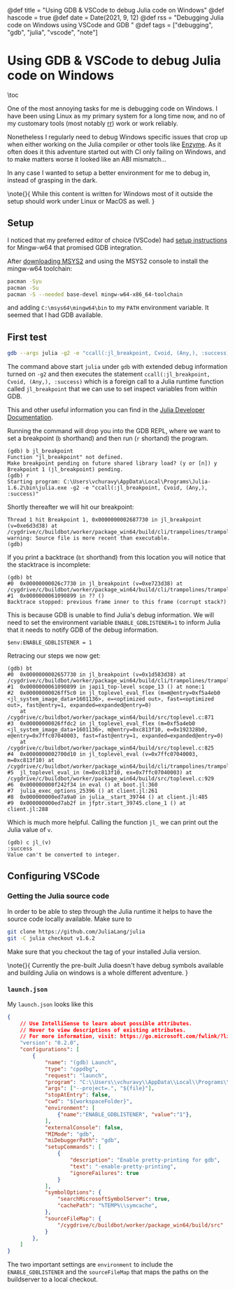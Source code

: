 @def title = "Using GDB & VSCode to debug Julia code on Windows"
@def hascode = true
@def date = Date(2021, 9, 12)
@def rss = "Debugging Julia code on Windows using VSCode and GDB "
@def tags = ["debugging", "gdb", "julia", "vscode", "note"]

# Using GDB & VSCode to debug Julia code on Windows
\toc

One of the most annoying tasks for me is debugging code on Windows. I have been using Linux as my primary system for a long time now, and no of my customary tools (most notably [rr](https://rr-project.org/)) work or work reliably.

Nonetheless I regularly need to debug Windows specific issues that crop up when either working
on the Julia compiler or other tools like [Enzyme](https://enzyme.mit.edu). As it often does it this adventure started out with CI only failing on Windows, and to make matters worse it looked like an ABI mismatch...

In any case I wanted to setup a better environment for me to debug in, instead of grasping in the dark.

\note{}{
    While this content is written for Windows most of it outside the setup should work under Linux or MacOS as well.
}

## Setup

I noticed that my preferred editor of choice (VSCode) had [setup instructions](https://code.visualstudio.com/docs/cpp/config-mingw) for Mingw-w64 that promised GDB integration.

After [downloading MSYS2](https://www.msys2.org/) and
using the MSYS2 console to install the mingw-w64 toolchain:

```sh
pacman -Syu
pacman -Su
pacman -S --needed base-devel mingw-w64-x86_64-toolchain
```

and adding `C:\msys64\mingw64\bin` to my `PATH` environment variable. It seemed that I had GDB available.

## First test

```sh
gdb --args julia -g2 -e "ccall(:jl_breakpoint, Cvoid, (Any,), :success)"
```

The command above start `julia` under `gdb` with extended debug information turned on `-g2` and then executes the statement `ccall(:jl_breakpoint, Cvoid, (Any,), :success)` which is a foreign call to a Julia runtime function called `jl_breakpoint` that we can use to set inspect variables from within GDB.

This and other useful information you can find in the [Julia Developer Documentation](https://docs.julialang.org/en/v1/devdocs/debuggingtips/).

Running the command will drop you into the GDB REPL, where we want to set a breakpoint (`b` shorthand) and then run (`r` shortand) the program.

```
(gdb) b jl_breakpoint
Function "jl_breakpoint" not defined.
Make breakpoint pending on future shared library load? (y or [n]) y
Breakpoint 1 (jl_breakpoint) pending.
(gdb) r
Starting program: C:\Users\vchuravy\AppData\Local\Programs\Julia-1.6.2\bin\julia.exe -g2 -e "ccall(:jl_breakpoint, Cvoid, (Any,), :success)"
```

Shortly thereafter we will hit our breakpoint:

```
Thread 1 hit Breakpoint 1, 0x0000000002687730 in jl_breakpoint (v=0xe6d3d38) at /cygdrive/c/buildbot/worker/package_win64/build/cli/trampolines/trampolines_x86_64.S:19
warning: Source file is more recent than executable.
(gdb)
```

If you print a backtrace (`bt` shorthand) from this location you will notice that the stacktrace is incomplete:

```
(gdb) bt
#0  0x00000000026c7730 in jl_breakpoint (v=0xe723d38) at /cygdrive/c/buildbot/worker/package_win64/build/cli/trampolines/trampolines_x86_64.S:19
#1  0x0000000061090899 in ?? ()
Backtrace stopped: previous frame inner to this frame (corrupt stack?)
```

This is because GDB is unable to find Julia's debug information. We will need to set the environment variable `ENABLE_GDBLISTENER=1` to inform Julia that it needs to notify GDB of the debug information.

```
$env:ENABLE_GDBLISTENER = 1
```

Retracing our steps we now get:

```
(gdb) bt
#0  0x0000000002657730 in jl_breakpoint (v=0x1d583d38) at /cygdrive/c/buildbot/worker/package_win64/build/cli/trampolines/trampolines_x86_64.S:19
#1  0x0000000061090899 in japi1_top-level scope_13 () at none:1
#2  0x00000000026ff5c0 in jl_toplevel_eval_flex (m=m@entry=0xf5a4eb0 <jl_system_image_data+1601136>, e=<optimized out>, fast=<optimized out>, fast@entry=1, expanded=expanded@entry=0)
    at /cygdrive/c/buildbot/worker/package_win64/build/src/toplevel.c:871
#3  0x00000000026ffdc2 in jl_toplevel_eval_flex (m=0xf5a4eb0 <jl_system_image_data+1601136>, m@entry=0xc813f10, e=0x192328b0, e@entry=0x7ffc07040003, fast=fast@entry=1, expanded=expanded@entry=0)
    at /cygdrive/c/buildbot/worker/package_win64/build/src/toplevel.c:825
#4  0x0000000002700d10 in jl_toplevel_eval (v=0x7ffc07040003, m=0xc813f10) at /cygdrive/c/buildbot/worker/package_win64/build/cli/trampolines/trampolines_x86_64.S:19
#5  jl_toplevel_eval_in (m=0xc813f10, ex=0x7ffc07040003) at /cygdrive/c/buildbot/worker/package_win64/build/src/toplevel.c:929
#6  0x000000000f242f34 in eval () at boot.jl:360
#7  julia_exec_options_25396 () at client.jl:261
#8  0x000000000ed7a9a0 in julia__start_39744 () at client.jl:485
#9  0x000000000ed7ab2f in jfptr.start_39745.clone_1 () at client.jl:288
```

Which is much more helpful. Calling the function `jl_` we can print out the Julia value of `v`.

```
(gdb) c jl_(v)
:success
Value can't be converted to integer.
```

## Configuring VSCode

### Getting the Julia source code

In order to be able to step through the Julia runtime it helps to have the source code locally available.
Make sure to 

```bash
git clone https://github.com/JuliaLang/julia
git -C julia checkout v1.6.2
```

Make sure that you checkout the tag of your installed Julia version.

\note{}{
    Currently the pre-built Julia doesn't have debug symbols available and building Julia on
    windows is a whole different adventure.
}

### `launch.json`

My `launch.json` looks like this
```json
{
    // Use IntelliSense to learn about possible attributes.
    // Hover to view descriptions of existing attributes.
    // For more information, visit: https://go.microsoft.com/fwlink/?linkid=830387
    "version": "0.2.0",
    "configurations": [
        {
            "name": "(gdb) Launch",
            "type": "cppdbg",
            "request": "launch",
            "program": "C:\\Users\\vchuravy\\AppData\\Local\\Programs\\Julia-1.6.2\\bin\\julia.exe",
            "args": ["--project=.", "${file}"],
            "stopAtEntry": false,
            "cwd": "${workspaceFolder}",
            "environment": [
                {"name":"ENABLE_GDBLISTENER", "value":"1"},
            ],
            "externalConsole": false,
            "MIMode": "gdb",
            "miDebuggerPath": "gdb",
            "setupCommands": [
                {
                    "description": "Enable pretty-printing for gdb",
                    "text": "-enable-pretty-printing",
                    "ignoreFailures": true
                }
            ],
            "symbolOptions": {
                "searchMicrosoftSymbolServer": true,
                "cachePath": "%TEMP%\\symcache",
            },
            "sourceFileMap": {
                "/cygdrive/c/buildbot/worker/package_win64/build/src" : "C:\\Users\\vchuravy\\dev\\julia\\src"
            }
        },
    ]
}
```

The two important settings are `environment` to include the `ENABLE_GDBLISTENER` and the `sourceFileMap` that maps
the paths on the buildserver to a local checkout.

